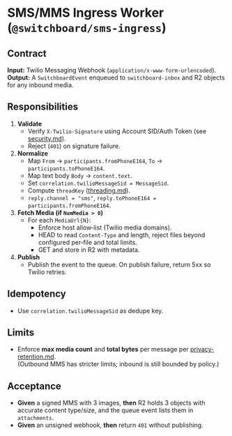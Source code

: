 # SMS/MMS Ingress Worker (`@switchboard/sms-ingress`)

## Contract

**Input:** Twilio Messaging Webhook (`application/x-www-form-urlencoded`).  
**Output:** A `SwitchboardEvent` enqueued to `switchboard-inbox` and R2 objects for any inbound media.

## Responsibilities

1. **Validate**
   - Verify `X-Twilio-Signature` using Account SID/Auth Token (see [security.md](security.md)).
   - Reject (`401`) on signature failure.
2. **Normalize**
   - Map `From` → `participants.fromPhoneE164`, `To` → `participants.toPhoneE164`.
   - Map text body `Body` → `content.text`.
   - Set `correlation.twilioMessageSid = MessageSid`.
   - Compute `threadKey` ([threading.md](threading.md)).
   - `reply.channel = "sms"`, `reply.toPhoneE164 = participants.fromPhoneE164`.
3. **Fetch Media (if `NumMedia > 0`)**
   - For each `MediaUrl{N}`:
     - Enforce host allow‑list (Twilio media domains).
     - HEAD to read `Content‑Type` and length, reject files beyond configured per‑file and total limits.
     - GET and store in R2 with metadata.
4. **Publish**
   - Publish the event to the queue. On publish failure, return 5xx so Twilio retries.

## Idempotency

- Use `correlation.twilioMessageSid` as dedupe key.

## Limits

- Enforce **max media count** and **total bytes** per message per [privacy-retention.md](privacy-retention.md).  
  (Outbound MMS has stricter limits; inbound is still bounded by policy.)

## Acceptance

- **Given** a signed MMS with 3 images, **then** R2 holds 3 objects with accurate content type/size, and the queue event lists them in `attachments`.
- **Given** an unsigned webhook, **then** return `401` without publishing.
